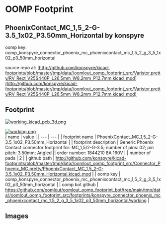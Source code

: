 # OOMP Footprint  
## PhoenixContact_MC_1,5_2-G-3.5_1x02_P3.50mm_Horizontal  by konspyre  
  
oomp key: oomp_konspyre_connector_phoenix_mc_phoenixcontact_mc_1,5_2_g_3_5_1x02_p3_50mm_horizontal  
  
source repo at: [http://github.com/konspyre/kicad-footprints/blob/master/tmp/data//oomlout_oomp_footprint_src/Varistor.pretty/RV_Rect_V25S440P_L26.5mm_W8.2mm_P12.7mm.kicad_mod](http://github.com/konspyre/kicad-footprints/blob/master/tmp/data//oomlout_oomp_footprint_src/Varistor.pretty/RV_Rect_V25S440P_L26.5mm_W8.2mm_P12.7mm.kicad_mod)  
## Footprint  
  
[![working_kicad_pcb_3d.png](working_kicad_pcb_3d_600.png)](working_kicad_pcb_3d.png)  
  
[![working.png](working_600.png)](working.png)  
| name | value | 
| --- | --- | 
| footprint name | PhoenixContact_MC_1,5_2-G-3.5_1x02_P3.50mm_Horizontal | 
| footprint description | Generic Phoenix Contact connector footprint for: MC_1,5/2-G-3.5; number of pins: 02; pin pitch: 3.50mm; Angled || order number: 1844210 8A 160V | 
| number of pads | 2 | 
| github path | http://github.com/konspyre/kicad-footprints/blob/master/tmp/data//oomlout_oomp_footprint_src/Connector_Phoenix_MC.pretty/PhoenixContact_MC_1,5_2-G-3.5_1x02_P3.50mm_Horizontal.kicad_mod | 
| oomp key | oomp_konspyre_connector_phoenix_mc_phoenixcontact_mc_1,5_2_g_3_5_1x02_p3_50mm_horizontal | 
| oomp bot github | https://github.com/oomlout/oomlout_oomp_footprint_bot/tree/main/tmp/data//oomlout_oomp_footprint_src/footprints/konspyre_connector_phoenix_mc_phoenixcontact_mc_1,5_2_g_3_5_1x02_p3_50mm_horizontal/working | 
## Images  

